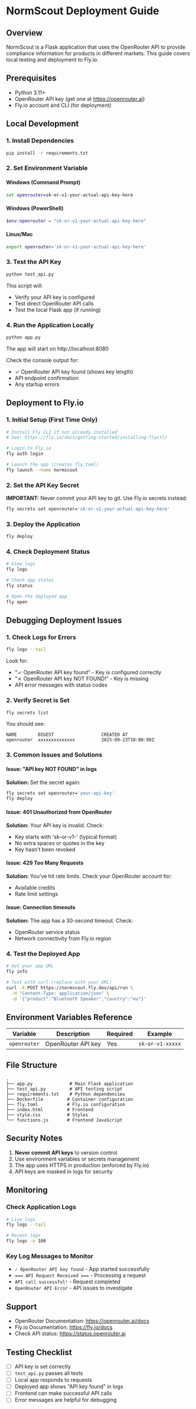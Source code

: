 # NormScout Deployment Guide

## Overview
NormScout is a Flask application that uses the OpenRouter API to provide compliance information for products in different markets. This guide covers local testing and deployment to Fly.io.

## Prerequisites
- Python 3.11+
- OpenRouter API key (get one at https://openrouter.ai)
- Fly.io account and CLI (for deployment)

## Local Development

### 1. Install Dependencies
```bash
pip install -r requirements.txt
```

### 2. Set Environment Variable

#### Windows (Command Prompt)
```cmd
set openrouter=sk-or-v1-your-actual-api-key-here
```

#### Windows (PowerShell)
```powershell
$env:openrouter = "sk-or-v1-your-actual-api-key-here"
```

#### Linux/Mac
```bash
export openrouter='sk-or-v1-your-actual-api-key-here'
```

### 3. Test the API Key
```bash
python test_api.py
```

This script will:
- Verify your API key is configured
- Test direct OpenRouter API calls
- Test the local Flask app (if running)

### 4. Run the Application Locally
```bash
python app.py
```

The app will start on http://localhost:8080

Check the console output for:
- ✓ OpenRouter API key found (shows key length)
- API endpoint confirmation
- Any startup errors

## Deployment to Fly.io

### 1. Initial Setup (First Time Only)
```bash
# Install Fly CLI if not already installed
# See: https://fly.io/docs/getting-started/installing-flyctl/

# Login to Fly.io
fly auth login

# Launch the app (creates fly.toml)
fly launch --name normscout
```

### 2. Set the API Key Secret

**IMPORTANT:** Never commit your API key to git. Use Fly.io secrets instead:

```bash
fly secrets set openrouter='sk-or-v1-your-actual-api-key-here'
```

### 3. Deploy the Application
```bash
fly deploy
```

### 4. Check Deployment Status
```bash
# View logs
fly logs

# Check app status
fly status

# Open the deployed app
fly open
```

## Debugging Deployment Issues

### 1. Check Logs for Errors
```bash
fly logs --tail
```

Look for:
- "✓ OpenRouter API key found" - Key is configured correctly
- "✗ OpenRouter API key NOT FOUND!" - Key is missing
- API error messages with status codes

### 2. Verify Secret is Set
```bash
fly secrets list
```

You should see:
```
NAME        DIGEST                  CREATED AT
openrouter  xxxxxxxxxxxxxx          2025-09-23T10:00:00Z
```

### 3. Common Issues and Solutions

#### Issue: "API key NOT FOUND" in logs
**Solution:** Set the secret again:
```bash
fly secrets set openrouter='your-api-key'
fly deploy
```

#### Issue: 401 Unauthorized from OpenRouter
**Solution:** Your API key is invalid. Check:
- Key starts with 'sk-or-v1-' (typical format)
- No extra spaces or quotes in the key
- Key hasn't been revoked

#### Issue: 429 Too Many Requests
**Solution:** You've hit rate limits. Check your OpenRouter account for:
- Available credits
- Rate limit settings

#### Issue: Connection timeouts
**Solution:** The app has a 30-second timeout. Check:
- OpenRouter service status
- Network connectivity from Fly.io region

### 4. Test the Deployed App
```bash
# Get your app URL
fly info

# Test with curl (replace with your URL)
curl -X POST https://normscout.fly.dev/api/run \
  -H "Content-Type: application/json" \
  -d '{"product":"Bluetooth Speaker","country":"eu"}'
```

## Environment Variables Reference

| Variable | Description | Required | Example |
|----------|-------------|----------|---------|
| `openrouter` | OpenRouter API key | Yes | `sk-or-v1-xxxxx` |

## File Structure
```
.
├── app.py              # Main Flask application
├── test_api.py         # API testing script
├── requirements.txt    # Python dependencies
├── Dockerfile         # Container configuration
├── fly.toml           # Fly.io configuration
├── index.html         # Frontend
├── style.css          # Styles
└── functions.js       # Frontend JavaScript
```

## Security Notes

1. **Never commit API keys** to version control
2. Use environment variables or secrets management
3. The app uses HTTPS in production (enforced by Fly.io)
4. API keys are masked in logs for security

## Monitoring

### Check Application Logs
```bash
# Live logs
fly logs --tail

# Recent logs
fly logs -n 100
```

### Key Log Messages to Monitor
- `✓ OpenRouter API key found` - App started successfully
- `=== API Request Received ===` - Processing a request
- `API call successful!` - Request completed
- `OpenRouter API Error` - API issues to investigate

## Support

- OpenRouter Documentation: https://openrouter.ai/docs
- Fly.io Documentation: https://fly.io/docs
- Check API status: https://status.openrouter.ai

## Testing Checklist

- [ ] API key is set correctly
- [ ] `test_api.py` passes all tests
- [ ] Local app responds to requests
- [ ] Deployed app shows "API key found" in logs
- [ ] Frontend can make successful API calls
- [ ] Error messages are helpful for debugging